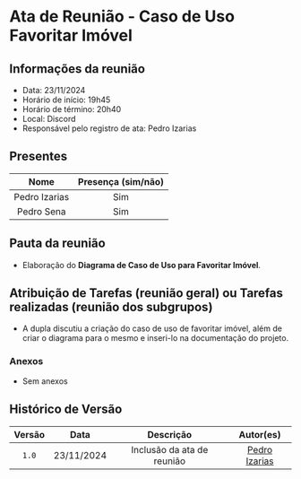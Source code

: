 # Ata de Reunião - Caso de Uso Favoritar Imóvel

## **Informações da reunião**

- Data: 23/11/2024
- Horário de início: 19h45
- Horário de término: 20h40
- Local: Discord
- Responsável pelo registro de ata: Pedro Izarias

## **Presentes**

| Nome | Presença (sim/não) |
|:----:|:------------------:|
| Pedro Izarias | Sim |
| Pedro Sena | Sim |

## **Pauta da reunião**

- Elaboração do **Diagrama de Caso de Uso para Favoritar Imóvel**.

## **Atribuição de Tarefas (reunião geral) ou Tarefas realizadas (reunião dos subgrupos)**

- A dupla discutiu a criação do caso de uso de favoritar imóvel, além de criar o diagrama para o mesmo e inseri-lo na documentação do projeto.

### Anexos

- Sem anexos

## Histórico de Versão

| Versão |    Data    |         Descrição          |  Autor(es)  |
| :----: | :--------: | :------------------------: | :---------: |
| `1.0`  | 23/11/2024 |  Inclusão da ata de reunião | [Pedro Izarias](https://github.com/Izarias) |
